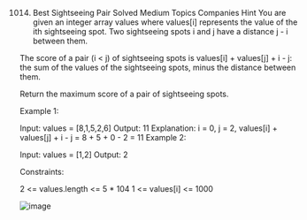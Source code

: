1014. Best Sightseeing Pair
Solved
Medium
Topics
Companies
Hint
You are given an integer array values where values[i] represents the value of the ith sightseeing spot. Two sightseeing spots i and j have a distance j - i between them.

The score of a pair (i < j) of sightseeing spots is values[i] + values[j] + i - j: the sum of the values of the sightseeing spots, minus the distance between them.

Return the maximum score of a pair of sightseeing spots.

 

Example 1:

Input: values = [8,1,5,2,6]
Output: 11
Explanation: i = 0, j = 2, values[i] + values[j] + i - j = 8 + 5 + 0 - 2 = 11
Example 2:

Input: values = [1,2]
Output: 2
 

Constraints:

2 <= values.length <= 5 * 104
1 <= values[i] <= 1000

![image](https://github.com/user-attachments/assets/2e2a3810-7b2f-4521-9f83-ef8eb117c4c2)
